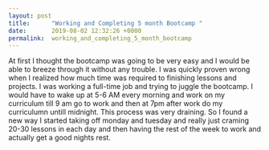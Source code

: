 ```yaml
---
layout: post
title:      "Working and Completing 5 month Bootcamp "
date:       2019-08-02 12:32:26 +0000
permalink:  working_and_completing_5_month_bootcamp
---
```



At first I thought the bootcamp was going to be very easy and I would be able to breeze through it without any trouble. I was quickly proven wrong when I realized how much time was required to finishing lessons and projects. I was working a full-time job and trying to juggle the bootcamp. I would have to wake up at 5-6 AM every morning and work on my curriculum  till 9 am go to work and then at 7pm after work do my curriculumn untill midnight. This process was very draining. So I found a new way I started taking off monday and tuesday and really just craming 20-30 lessons in each day and then having the rest of the week to work and actually get a good nights rest.
